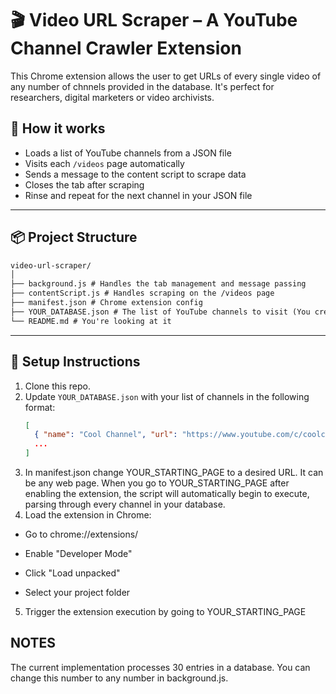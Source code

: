 
# 🎬 Video URL Scraper – A YouTube Channel Crawler Extension

This Chrome extension allows the user to get URLs of every single video of any number of chnnels provided in the database. It's perfect for researchers, digital marketers or video archivists.


## 🚀 How it works
- Loads a list of YouTube channels from a JSON file
- Visits each `/videos` page automatically
- Sends a message to the content script to scrape data
- Closes the tab after scraping
- Rinse and repeat for the next channel in your JSON file

---

## 📦 Project Structure
``` txt
video-url-scraper/
│
├── background.js # Handles the tab management and message passing
├── contentScript.js # Handles scraping on the /videos page
├── manifest.json # Chrome extension config
├── YOUR_DATABASE.json # The list of YouTube channels to visit (You create this!)
└── README.md # You're looking at it
```

---

## 🔧 Setup Instructions

1. Clone this repo.
2. Update `YOUR_DATABASE.json` with your list of channels in the following format:
   ```json
   [
     { "name": "Cool Channel", "url": "https://www.youtube.com/c/coolchannel" },
     ...
   ]
3. In manifest.json change YOUR_STARTING_PAGE to a desired URL. It can be any web page. When you go to YOUR_STARTING_PAGE after enabling the extension, the script will automatically begin to execute, parsing through every channel in your database.
4. Load the extension in Chrome:

- Go to chrome://extensions/

- Enable "Developer Mode"

- Click "Load unpacked"

- Select your project folder

5. Trigger the extension execution by going to YOUR_STARTING_PAGE

## NOTES
The current implementation processes 30 entries in a database. You can change this number to any number in background.js.
